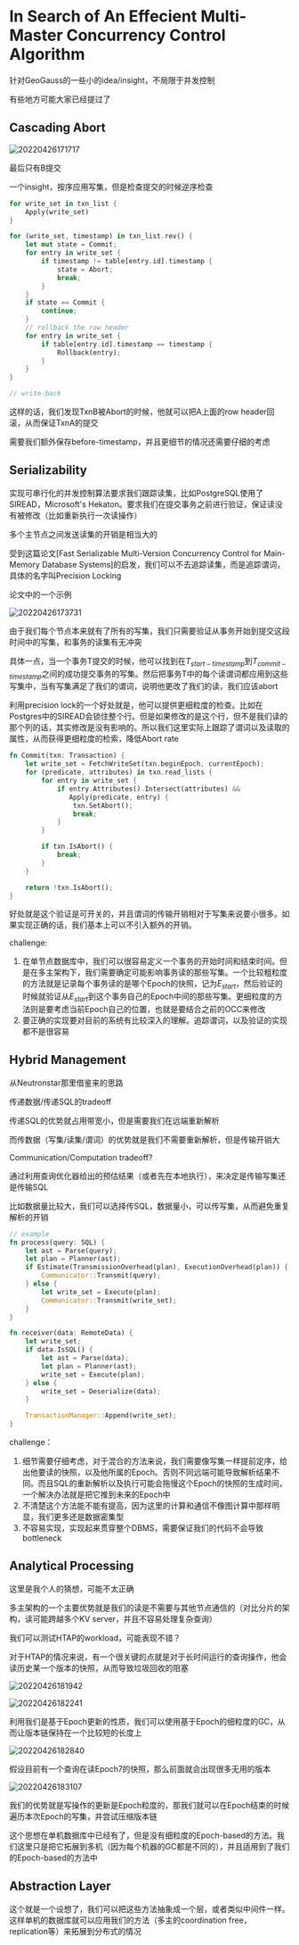 # In Search of An Effecient Multi-Master Concurrency Control Algorithm

针对GeoGauss的一些小的idea/insight，不局限于并发控制

有些地方可能大家已经提过了

## Cascading Abort

![20220426171717](https://picsheep.oss-cn-beijing.aliyuncs.com/pic/20220426171717.png)

最后只有B提交

一个insight，按序应用写集，但是检查提交的时候逆序检查

``` Rust
for write_set in txn_list {
    Apply(write_set)
}

for (write_set, timestamp) in txn_list.rev() {
    let mut state = Commit;
    for entry in write_set {
        if timestamp != table[entry.id].timestamp {
            state = Abort;
            break;
        }
    }
    if state == Commit {
        continue;
    }
    // rollback the row header
    for entry in write_set {
        if table[entry.id].timestamp == timestamp {
            Rollback(entry);
        }
    }
}

// write-back
```

这样的话，我们发现TxnB被Abort的时候，他就可以把A上面的row header回滚，从而保证TxnA的提交

需要我们额外保存before-timestamp，并且更细节的情况还需要仔细的考虑

## Serializability

实现可串行化的并发控制算法要求我们跟踪读集，比如PostgreSQL使用了SIREAD，Microsoft's Hekaton。要求我们在提交事务之前进行验证，保证读没有被修改（比如重新执行一次读操作）

多个主节点之间发送读集的开销是相当大的

受到这篇论文[Fast Serializable Multi-Version Concurrency Control
for Main-Memory Database Systems]的启发，我们可以不去追踪读集，而是追踪谓词，具体的名字叫Precision Locking

论文中的一个示例

![20220426173731](https://picsheep.oss-cn-beijing.aliyuncs.com/pic/20220426173731.png)

由于我们每个节点本来就有了所有的写集，我们只需要验证从事务开始到提交这段时间中的写集，和事务的读集有无冲突

具体一点，当一个事务T提交的时候，他可以找到在$T_{start-timestamp}$到$T_{commit-timestamp}$之间的成功提交事务的写集。然后把事务T中的每个读谓词都应用到这些写集中，当有写集满足了我们的谓词，说明他更改了我们的读，我们应该abort

利用precision lock的一个好处就是，他可以提供更细粒度的检查。比如在Postgres中的SIREAD会锁住整个行。但是如果修改的是这个行，但不是我们读的那个列的话，其实修改是没有影响的。所以我们这里实际上跟踪了谓词以及读取的属性，从而获得更细粒度的检索，降低Abort rate

```Rust
fn Commit(txn: Transaction) {
    let write_set = FetchWriteSet(txn.beginEpoch, currentEpoch);
    for (predicate, attributes) in txn.read_lists {
        for entry in write_set {
            if entry.Attributes().Intersect(attributes) &&
               Apply(predicate, entry) {
                txn.SetAbort();
                break;
            }
        }

        if txn.IsAbort() {
            break;
        }
    }

    return !txn.IsAbort();
}
```

好处就是这个验证是可开关的，并且谓词的传输开销相对于写集来说要小很多。如果实现正确的话，我们基本上可以不引入额外的开销。

challenge:
1. 在单节点数据库中，我们可以很容易定义一个事务的开始时间和结束时间。但是在多主架构下，我们需要确定可能影响事务读的那些写集。一个比较粗粒度的方法就是记录每个事务读的是哪个Epoch的快照，记为$E_{start}$，然后验证的时候就验证从$E_{start}$到这个事务自己的Epoch中间的那些写集。更细粒度的方法则是要考虑当前Epoch自己的位置，也就是要结合之前的OCC来修改
2. 要正确的实现要对目前的系统有比较深入的理解。追踪谓词，以及验证的实现都不是很容易

## Hybrid Management

从Neutronstar那里借鉴来的思路

传递数据/传递SQL的tradeoff

传递SQL的优势就占用带宽小，但是需要我们在远端重新解析

而传数据（写集/读集/谓词）的优势就是我们不需要重新解析，但是传输开销大

Communication/Computation tradeoff?

通过利用查询优化器给出的预估结果（或者先在本地执行），来决定是传输写集还是传输SQL

比如数据量比较大，我们可以选择传SQL，数据量小，可以传写集，从而避免重复解析的开销

```Rust
// example
fn process(query: SQL) {
    let ast = Parse(query);
    let plan = Planner(ast);
    if Estimate(TransmissionOverhead(plan), ExecutionOverhead(plan)) {
        Communicator::Transmit(query);
    } else {
        let write_set = Execute(plan);
        Communicator::Transmit(write_set);
    }
}

fn receiver(data: RemoteData) {
    let write_set;
    if data.IsSQL() {
        let ast = Parse(data);
        let plan = Planner(ast);
        write_set = Execute(plan);
    } else {
        write_set = Deserialize(data);
    }

    TransactionManager::Append(write_set);
}
```

challenge：
1. 细节需要仔细考虑，对于混合的方法来说，我们需要像写集一样提前定序，给出他要读的快照，以及他所属的Epoch。否则不同远端可能导致解析结果不同。而且SQL的重新解析以及执行可能会拖慢这个Epoch的快照的生成时间，一个解决办法就是把它推到未来的Epoch中
2. 不清楚这个方法能不能有提高，因为这里的计算和通信不像图计算中那样明显，我们更多还是数据密集型
3. 不容易实现，实现起来贯穿整个DBMS，需要保证我们的代码不会导致bottleneck

## Analytical Processing

这里是我个人的猜想，可能不太正确

多主架构的一个主要优势就是我们的读是不需要与其他节点通信的（对比分片的架构，读可能跨越多个KV server，并且不容易处理复杂查询）

我们可以测试HTAP的workload，可能表现不错？

对于HTAP的情况来说，有一个很关键的点就是对于长时间运行的查询操作，他会读历史某一个版本的快照，从而导致垃圾回收的阻塞

![20220426181942](https://picsheep.oss-cn-beijing.aliyuncs.com/pic/20220426181942.png)

![20220426182241](https://picsheep.oss-cn-beijing.aliyuncs.com/pic/20220426182241.png)

利用我们是基于Epoch更新的性质，我们可以使用基于Epoch的细粒度的GC，从而让版本链保持在一个比较短的长度上

![20220426182840](https://picsheep.oss-cn-beijing.aliyuncs.com/pic/20220426182840.png)

假设目前有一个查询在读Epoch7的快照，那么前面就会出现很多无用的版本

![20220426183107](https://picsheep.oss-cn-beijing.aliyuncs.com/pic/20220426183107.png)

我们的优势就是写操作的更新是Epoch粒度的，那我们就可以在Epoch结束的时候遍历本次Epoch的写集，并尝试压缩版本链

这个思想在单机数据库中已经有了，但是没有细粒度的Epoch-based的方法。我们这里只是把它拓展到多机（因为每个机器的GC都是不同的），并且适用到了我们的Epoch-based的方法中

## Abstraction Layer

这个就是一个设想了，我们可以把这些方法抽象成一个层，或者类似中间件一样。这样单机的数据库就可以应用我们的方法（多主的coordination free，replication等）来拓展到分布式的情况
